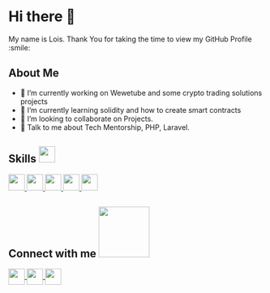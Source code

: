 <!-- <div align="center">
  <img width="" height = "" src="https://miro.medium.com/max/1444/1*Z5-lWkyzcRB5ahgm9qyxvg.png" alt="cover" />
</div> -->

<h1> Hi there 👋 </h1>

<div size='20px'> My name is Lois. Thank You for taking the time to view my GitHub Profile :smile:</div>
<h2>About Me</h2>

- 🔭 I’m currently working on Wewetube and some crypto trading solutions projects
- 🌱 I’m currently learning solidity and how to create smart contracts
- 👯 I’m looking to collaborate on Projects.
- 💬 Talk to me about Tech Mentorship, PHP, Laravel.

<h2> Skills <img src = "https://media2.giphy.com/media/QssGEmpkyEOhBCb7e1/giphy.gif?cid=ecf05e47a0n3gi1bfqntqmob8g9aid1oyj2wr3ds3mg700bl&rid=giphy.gif" width = 32px> </h2>
<a href= # > <img width ='32px' src ='https://raw.githubusercontent.com/rahulbanerjee26/githubAboutMeGenerator/main/icons/laravel.svg'> </a>
<a href=# > <img width ='32px' src ='https://raw.githubusercontent.com/rahulbanerjee26/githubAboutMeGenerator/main/icons/php.svg'> </a>
<a href= # > <img width ='32px' src ='https://raw.githubusercontent.com/rahulbanerjee26/githubAboutMeGenerator/main/icons/javascript.svg'> </a>
<a href=# > <img width ='32px' src ='https://raw.githubusercontent.com/rahulbanerjee26/githubAboutMeGenerator/main/icons/nodejs.svg'> </a>
<a href=# > <img width ='32px' src ='https://raw.githubusercontent.com/rahulbanerjee26/githubAboutMeGenerator/main/icons/symfony.svg'> </a>

<h2> Connect with me <img src='https://raw.githubusercontent.com/ShahriarShafin/ShahriarShafin/main/Assets/handshake.gif' width="100px"> </h2>
<a href = 'https://www.linkedin.com/in/aditya-deshmukh-561a371a8'> 
  <img width = '32px' align= 'center' src="https://raw.githubusercontent.com/rahulbanerjee26/githubAboutMeGenerator/main/icons/linked-in-alt.svg"/>
</a>
<a href = '#'> 
  <img width = '32px' align= 'center' src="https://raw.githubusercontent.com/rahulbanerjee26/githubAboutMeGenerator/main/icons/twitter.svg"/>
</a>
<a href = 'https://thatladydev.medium.com'> 
  <img width = '32px' align= 'center' src="https://raw.githubusercontent.com/rahulbanerjee26/githubAboutMeGenerator/main/icons/medium.svg"/>
</a>


<br>
<br>
<br>


